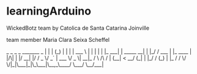 # learningArduino

WickedBotz team by Catolica de Santa Catarina Joinville

team member Maria Clara Seixa Scheffel

<rawtext>
 _    _ _      _            _______       _       
| |  | (_)    | |          | | ___ \     | |      
| |  | |_  ___| | _____  __| | |_/ / ___ | |_ ____
| |/\| | |/ __| |/ / _ \/ _` | ___ \/ _ \| __|_  /
\  /\  / | (__|   <  __/ (_| | |_/ / (_) | |_ / / 
 \/  \/|_|\___|_|\_\___|\__,_\____/ \___/ \__/___|
 </rawtext>
